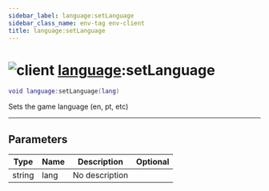 ```yaml
---
sidebar_label: language:setLanguage
sidebar_class_name: env-tag env-client
title: language:setLanguage
---
```


# <img src='/img/wiki/client.png' alt='client' data-tag='env-tag' /> [language](../language/README.md):setLanguage

```lua
void language:setLanguage(lang)
```

Sets the game language (en, pt, etc)<br/>

-----------------
## Parameters

| Type   | Name | Description | Optional |
| ------ | ---- | ----------- | -------: |
| string | lang | No description |   |
